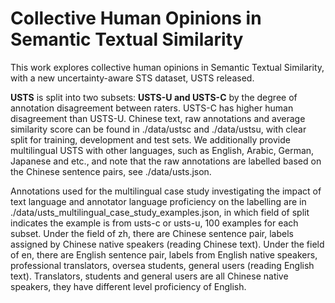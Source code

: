 # Collective Human Opinions in Semantic Textual Similarity
This work explores collective human opinions in Semantic Textual Similarity, with a new uncertainty-aware STS dataset, USTS released.

**USTS** is split into two subsets: **USTS-U and USTS-C** by the degree of annotation disagreement between raters. 
USTS-C has higher human disagreement than USTS-U. Chinese text, raw annotations and average similarity score can be found in ./data/ustsc and ./data/ustsu, with clear split for training, development and test sets.
We additionally provide multilingual USTS with other languages, such as English, Arabic, German, Japanese and etc., and note that the raw annotations are labelled based on the Chinese sentence pairs, see ./data/usts.json.

Annotations used for the multilingual case study investigating the impact of text language and annotator language proficiency on the labelling are in ./data/usts_multilingual_case_study_examples.json, in which field of split indicates the example is from usts-c or usts-u, 100 examples for each subset. 
Under the field of zh, there are Chinese sentence pair, labels assigned by Chinese native speakers (reading Chinese text).
Under the field of en, there are English sentence pair, labels from English native speakers, professional translators, oversea students, general users (reading English text). Translators, students and general users are all Chinese native speakers, they have different level proficiency of English.
